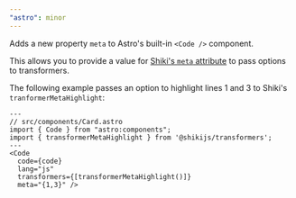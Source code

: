 ```yaml
---
"astro": minor
---
```


Adds a new property `meta` to Astro's built-in `<Code />` component.

This allows you to provide a value for [Shiki's `meta` attribute](https://shiki.style/guide/transformers#meta) to pass options to transformers.

The following example passes an option to highlight lines 1 and 3 to Shiki's `tranformerMetaHighlight`:

```astro
---
// src/components/Card.astro
import { Code } from "astro:components";
import { transformerMetaHighlight } from '@shikijs/transformers';
---
<Code
  code={code}
  lang="js"
  transformers={[transformerMetaHighlight()]}
  meta="{1,3}" />
```
